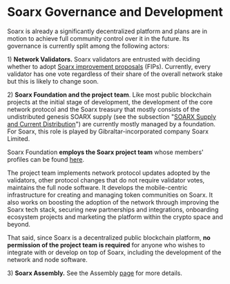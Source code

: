 # Soarx Governance and Development

Soarx is already a significantly decentralized platform and plans are in motion to achieve full community control over it in the future. Its governance is currently split among the following actors:

1\) **Network Validators.** Soarx validators are entrusted with deciding whether to adopt [Soarx improvement proposals](https://docs.soarxscan.org/general/fips) (FIPs).  Currently, every validator has one vote regardless of their share of the overall network stake but this is likely to change soon.

2\) **Soarx Foundation and the project team**. Like most public blockchain projects at the initial stage of development, the development of the core network protocol and the Soarx treasury that mostly consists of the undistributed genesis SOARX supply (see the subsection "[SOARX Supply and Current Distribution](https://docs.soarxscan.org/general/fuse-token/fuse-supply-and-current-distribution)") are currently mostly managed by a foundation. For Soarx, this role is played by Gibraltar-incorporated company Soarx Limited.

Soarx Foundation **employs the Soarx project team** whose members' profiles can be found [here](https://soarxscan.org/about).

The project team implements network protocol updates adopted by the validators, other protocol changes that do not require validator votes, maintains the full node software. It develops the mobile-centric infrastructure for creating and managing token communities on Soarx. It also works on boosting the adoption of the network through improving the Soarx tech stack, securing new partnerships and integrations, onboarding ecosystem projects and marketing the platform within the crypto space and beyond.

That said, since Soarx is a decentralized public blockchain platform, **no permission of the project team is required** for anyone who wishes to integrate with or develop on top of Soarx, including the development of the network and node software.

3\) **Soarx Assembly.** See the Assembly [page](https://docs.soarxscan.org/general/fuse-governance/fuse-assembly) for more details.  &#x20;
